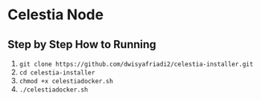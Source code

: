 ﻿# Celestia Node

## Step by Step How to Running
1. ``git clone https://github.com/dwisyafriadi2/celestia-installer.git``
2. ``cd celestia-installer``
3. ``chmod +x celestiadocker.sh``
4. ``./celestiadocker.sh``
